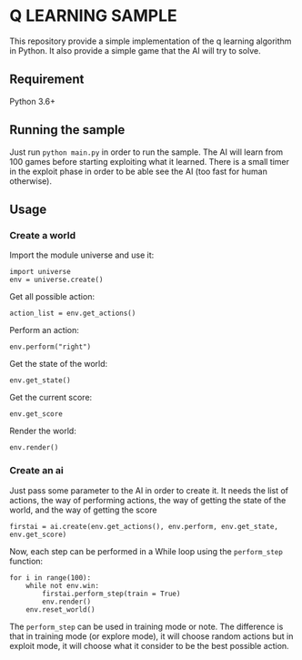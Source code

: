 Q LEARNING SAMPLE
=================
This repository provide a simple implementation of the q learning algorithm in Python.
It also provide a simple game that the AI will try to solve.

Requirement
-----------
Python 3.6+ 

Running the sample
------------------
Just run `python main.py` in order to run the sample.
The AI will learn from 100 games before starting exploiting what it learned.
There is a small timer in the exploit phase in order to be able see the AI (too fast for human otherwise).

Usage
-----

### Create a world
Import the module universe and use it:
```
import universe
env = universe.create()
```
Get all possible action:
```
action_list = env.get_actions()
```
Perform an action:
```
env.perform("right")
```
Get the state of the world: 
```
env.get_state()
```
Get the current score:
```
env.get_score
```
Render the world:
```
env.render()
```

### Create an ai
Just pass some parameter to the AI in order to create it. It needs the list of actions, the way of performing actions, the way of getting the state of the world, and the way of getting the score
```
firstai = ai.create(env.get_actions(), env.perform, env.get_state, env.get_score)
```
Now, each step can be performed in a While loop using the `perform_step` function:
```
for i in range(100):
    while not env.win:
        firstai.perform_step(train = True)
        env.render()
    env.reset_world()
```
The `perform_step` can be used in training mode or note. The difference is that in training mode (or explore mode), it will choose random actions but in exploit mode, it will choose what it consider to be the best possible action.
